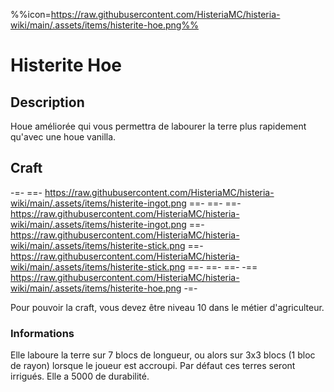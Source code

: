 %%icon=https://raw.githubusercontent.com/HisteriaMC/histeria-wiki/main/.assets/items/histerite-hoe.png%%
# Histerite Hoe

## Description
Houe améliorée qui vous permettra de labourer la terre plus rapidement qu'avec une houe vanilla.

## Craft
-=-
 ==- https://raw.githubusercontent.com/HisteriaMC/histeria-wiki/main/.assets/items/histerite-ingot.png
 ==- 
 ==- 
 ==- https://raw.githubusercontent.com/HisteriaMC/histeria-wiki/main/.assets/items/histerite-ingot.png
 ==- https://raw.githubusercontent.com/HisteriaMC/histeria-wiki/main/.assets/items/histerite-stick.png
 ==- https://raw.githubusercontent.com/HisteriaMC/histeria-wiki/main/.assets/items/histerite-stick.png
 ==- 
 ==- 
 ==- 
 -== https://raw.githubusercontent.com/HisteriaMC/histeria-wiki/main/.assets/items/histerite-hoe.png
-=-

Pour pouvoir la craft, vous devez être niveau 10 dans le métier d'agriculteur.

### Informations
Elle laboure la terre sur 7 blocs de longueur, ou alors sur 3x3 blocs (1 bloc de rayon) lorsque le joueur est accroupi. Par défaut ces terres seront irrigués.
Elle a 5000 de durabilité.
